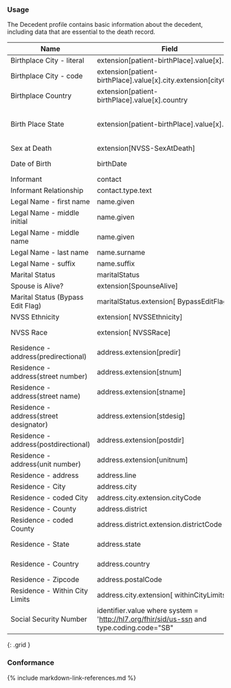 ### Usage

The Decedent profile contains basic information about the decedent, including data that are essential to the death record.


| **Name** |  **Field**   |  **Encoding**  |  **IJE Field Name(s)**  |
| ---------------| ------------------------ | ------------- | ------------------- |
| Birthplace City - literal   | extension[patient-birthPlace].value[x].city  | STring | DBPLACECITY  |
| Birthplace City - code   | extension[patient-birthPlace].value[x].city.extension[cityCode]  | integer | DBPLACECITYCODE  |
| Birthplace Country   | extension[patient-birthPlace].value[x].country  | [BirthplaceCountryVS] | BPLACE_CNT  |
| Birth Place State   | extension[patient-birthPlace].value[x].state  | [JurisdictionsProvincesVS] | BPLACE_ST, STATEBTH (expansion of coded value)  |
| Sex at Death   | extension[NVSS-SexAtDeath]  | [AdministrativeGenderVS] | SEX  |
| Date of Birth    | birthDate  | dateTime   | DOB_YR, DOB_MO, DOB_DY  |
| Informant    | contact  |   | none  |
| Informant Relationship   | contact.type.text   | string (30 characters)  | INFORMRELATE  |
| Legal Name - first name | name.given  | String | GNAME |
| Legal Name - middle initial | name.given        | String | MNAME (1st letter should be mapped)|
| Legal Name - middle name | name.given        | String | DMIDDLE (full string should be mapped)|
| Legal Name - last name | name.surname        | String | LNAME |
| Legal Name - suffix | name.suffix        | String | SUFF |
| Marital Status   | maritalStatus  | [MaritalStatusVS] | MARITAL   |
| Spouse is Alive?   | extension[SpounseAlive]  | [YesNoUnknownNotApplicableVS] |  SPOUSELV  |
| Marital Status (Bypass Edit Flag)  | maritalStatus.extension[ BypassEditFlag]  | [EditBypass01234VS] | MARITAL_BYPASS   |
| NVSS Ethnicity | extension[ NVSSEthnicity] | [NVSSEthnicity] [] | DETHNIC1-5|
| NVSS Race | extension[ NVSSRace] | [NVSSRace] | RACE1-23, RACE_MVR|
| Residence - address(predirectional) | address.extension[predir]  | string | PREDIR_D  |
| Residence - address(street number) | address.extension[stnum]  | string | STNUM_R  |
| Residence - address(street name) | address.extension[stname]  | string | STNAME_R  |
| Residence - address(street designator) | address.extension[stdesig]  | string | STDESIG_R  |
| Residence - address(postdirectional) | address.extension[postdir]  | string | POSTDIR_R  |
| Residence - address(unit number) | address.extension[unitnum]  | string | UNITNUM_R  |
| Residence - address  | address.line  | string | ADDRESS_R  |
| Residence - City  | address.city  | string | CITYTEXT_R  |
| Residence - coded City  | address.city.extension.cityCode  | integer | CITYC  |
| Residence - County  | address.district  | string | COUNTYTEXT_R  |
| Residence - coded County  | address.district.extension.districtCode  | integer | COUNTYC  |
| Residence - State  | address.state  | [StatesTerritoriesProvincesVS] | STATEC, STATETEXT_R  |
| Residence - Country  | address.country  | [ResidenceCountryVS] | COUNTRYC, COUNTRYTEXT_R  |
| Residence - Zipcode  | address.postalCode | string | ZIP9_R  |
| Residence - Within City Limits  | address.city.extension[ withinCityLimits]  | [YesNoUnknownVS] | LIMITS  |
| Social Security Number    | identifier.value where system = 'http://hl7.org/fhir/sid/us-ssn  and type.coding.code="SB"   | String  | SSN  |
{: .grid }



### Conformance


{% include markdown-link-references.md %}

